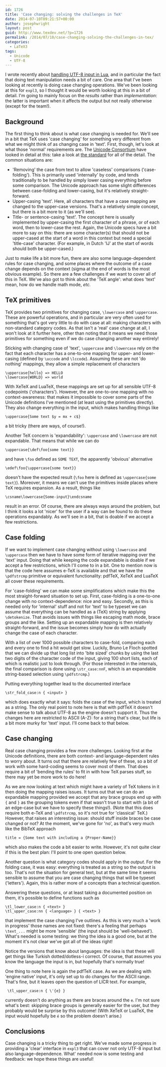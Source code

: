 ```yaml
---
id: 1726
title: 'Case changing: solving the challenges in TeX'
date: 2014-07-10T09:21:57+00:00
author: josephwright
layout: post
guid: http://www.texdev.net/?p=1726
permalink: /2014/07/10/case-changing-solving-the-challenges-in-tex/
categories:
  - LaTeX3
tags:
  - Unicode
  - UTF-8
---
```

I wrote recently about <a href="http://www.texdev.net/2014/07/08/luatex-manipulating-utf-8-text-using-lua/">handling UTF-8 input in Lua</a>, and in particular the fact that doing text manipulation needs a bit of care. One area that I've been looking at recently is doing case changing operations. We've been looking at this for <code>expl3</code>, so I thought it would be worth looking at this in a bit of detail. I'm going to mainly focus on the <em>results</em> rather than <em>implementation</em>: the latter is important when it affects the output but not really otherwise (except for the team!).
<h2>Background</h2>
The first thing to think about is what case changing is needed for. We'll see in a bit that TeX uses 'case changing' for something very different from what we might think of as changing case in 'text'. First, though, let's look at what those 'normal' requirements are. The <a href="http://www.unicode.org/">Unicode Consortium</a> have looked in detail at this: take a look at <a href="http://www.unicode.org/versions/Unicode6.2.0/ch03.pdf">the standard</a> for all of the detail. The common situations are:
<ul>
 	<li>'Removing' the case from text to allow 'caseless' comparisons ('case-folding'). This is primarily used 'internally' by code, and tends traditionally to be handled by simply lower casing everything before some comparison. The Unicode approach has some slight differences between case-folding and lower-casing, but it's relatively straight-forward.</li>
 	<li>Upper-casing 'text'. Here, all characters that have a case mapping are changed to the upper-case versions. That's a relatively simple concept, but there is a bit more to it (as we'll see).</li>
 	<li>Title- or sentence-casing 'text'. The concept here is usually implemented by upper-casing the first character of a phrase, or of each word, then to lower-case the rest. Again, the Unicode specs have a bit more to say on this: there are some character(s) that should not be upper-cased at the start of a word in this context but need a special 'title-case' character. (For example, in Dutch 'IJ' at the start of words should both be upper-cased.)</li>
</ul>
Just to make life a bit more fun, there are also some language-dependent rules for case changing, and some places where the outcome of a case change depends on the context (sigma at the end of words is the most obvious example). So there are a few challenges if we want to cover all of this in TeX. We've also got to think about the 'TeX angle': what does 'text' mean, how do we handle math mode, <em>etc.</em>
<h2>TeX primitives</h2>
TeX provides two primitives for changing case, <code>\lowercase</code> and <code>\uppercase</code>. These are powerful operations, and in particular are very often used for something that's got very little to do with case at all: making characters with non-standard category codes. As that isn't a 'real' case change at all, I won't look at it further here, other than noting that it means we need those primitives for something even if we do case changing another way entirely!

Sticking with changing case of 'text', <code>\uppercase</code> and <code>\lowercase</code> rely on the fact that each character has a one-to-one mapping for upper- and lower-casing (defined by <code>\uccode</code> and <code>\lccode</code>). Assuming these are not 'do nothing' mappings, they allow a simple replacement of characters
<pre><code>\uppercase{hello} =&gt; HELLO
\lowercase{WORLD} =&gt; world
</code></pre>
With XeTeX and LuaTeX, these mappings are set up for all sensible UTF-8 codepoints ('characters'). However, the are one-to-one mapping with no context-awareness: that makes it impossible to cover some parts of the Unicode definitions I've mentioned (at least using the primitives directly). They also change everything in the input, which makes handling things like
<pre><code>\uppercase{Some text $y = mx + c$}
</code></pre>
a bit tricky (there are ways, of course!).

Another TeX concern is 'expandability': <code>\uppercase</code> and <code>\lowercase</code> are not expandable. That means that while we can do
<pre><code>\uppercase{\def\foo{some text}}
</code></pre>
and have <code>\foo</code> defined as <code>SOME TEXT</code>, the apparently 'obvious' alternative
<pre><code>\edef\foo{\uppercase{some text}}
</code></pre>
doesn't have the expected result (<code>\foo</code> here is defined as <code>\uppercase{some text}</code>). Moreover, it means we can't use the primitives inside places where TeX requires expansion. As a result, things like
<pre><code>\csname\lowercase{Some-input}\endcsname
</code></pre>
result in an error. Of course, there are always ways around the problem, but I think it looks a lot 'nicer' for the user if a way can be found to do these operations expandably. As we'll see in a bit, that is doable if we accept a few restrictions.
<h2>Case folding</h2>
If we want to implement case changing without using <code>\lowercase</code> and <code>\uppercase</code> then we have to have some form of iterative mapping over the 'text' input. Doing that while keeping the code expandable is doable if we accept a few restrictions, which I'll come to in a bit. One to mention now is that the code here assumes e-TeX is available and that we have the <code>\pdfstrcmp</code> primitive or equivalent functionality: pdfTeX, XeTeX and LuaTeX all cover these requirements.

For 'case-folding' we can make some simplifications which make this the most straight-forward situation to set up. First, case-folding is a one-to-one change with no context-dependence: nice and easy. Secondly, as this is needed only for 'internal' stuff and not for 'text' to be typeset we can assume that everything can be handled as a (TeX) string by applying <code>\detokenize</code>. That avoids issues with things like escaping math mode, brace groups and the like. Setting up an expandable mapping is then relatively straight-forward, and the issue becomes simply how do with actually change the case of each character.

With a list of over 1000 possible characters to case-fold, comparing each and every one to find a hit would get slow. Luckily, Bruno Le Floch spotted that we can divide up that long list into 'bite sized' chunks by using the last two digits of the character code of the input, giving 100 short lists, each of which is realistic just to look through. (For those interested in the internals, the final comparison is done using <code>\str_case:nnF</code>, which is an expandable string-based selection using <code>\pdfstrcmp</code>.)

Putting everything together lead to the documented interface
<pre><code>\str_fold_case:n { &lt;input&gt; }
</code></pre>
which does exactly what it says: folds the case of the input, which is treated as a string. The only real point to note here is that with pdfTeX it doesn't make sense to talk about UTF-8 as the engine doesn't support it. Thus the changes here are restricted to ASCII (A-Z): for a string that's clear, but life is a bit more murky for 'text' input. I'll come back to that below.
<h2>Case changing</h2>
Real case changing provides a few more challenges. Looking first at the Unicode definitions, there are both context- and language-dependent rules to worry about. It turns out that there are relatively few of these, so a bit of work with some hard-coding seems to cover most of them. That does require a bit of 'bending the rules' to fit in with how TeX parses stuff, so there may yet be more work to do here!

As we are now looking at text which might have a variety of TeX tokens in it then doing the mapping raises issues. It turns out that we can do an expandable mapping provided we accept that any brace groups end up with <code>{</code> and <code>}</code> as the grouping tokens even if that wasn't true to start with (a bit of an edge-case but we have to specify these things!). (Note that this does require both e-TeX and <code>\pdfstrcmp</code>, so it's not true for 'classical' TeX.) However, that raises an interesting issue: should stuff inside braces be case changed or not? At the moment, we've gone for 'no', as that's very much like the BibTeX approach
<pre><code>title = {Some text with including a {Proper-Name}}
</code></pre>
which also makes the code a bit easier to write. However, it's not quite clear if this is the best plan: I'll point to one open question below.

Another question is what category codes should apply in the <em>output</em>. For the folding case, it was easy: everything is treated as a string so the output is too. That's not the situation for general text, but at the same time it seems sensible to assume that you are case changing things that will be typeset ('letters'). Again, this is rather more of a concepts than a technical question.

Answering these questions, or at least taking a documented position on them, it's possible to define functions such as
<pre><code>\tl_lower_case:n { &lt;text&gt; }
\tl_upper_case:nn { &lt;language&gt; } { &lt;text&gt; }
</code></pre>
that implement the case changing I've outlines. As this is very much a 'work in progress' those names are not fixed: there's a feeling that perhaps <code>\text_...</code> might be more 'sensible' (the input should be 'well-behaved'). What's needed is some testing: we thing the idea is a good one, but at the moment it's not clear we've got all of the ideas right!

Notice the versions that know about languages: the idea is that these will get things like Turkish dotted/dotless-i correct. Of course, that assumes you know the language the input is in, but hopefully that's normally true!

One thing to note here is again the pdfTeX case. As we are dealing with 'engine native' input, it's only set up to do changes for the ASCII range. That's fine, but it leaves open the question of LICR text. For example,
<pre><code> \tl_upper_case:n { \'{e} }
</code></pre>
currently doesn't do anything as there are braces around the <code>e</code>. I'm not sure what's best: skipping brace groups is generally easier for the user, but they probably would be surprise by this outcome! (With XeTeX or LuaTeX, the input would hopefully be <code>é</code> so the problem doesn't arise.)
<h2>Conclusions</h2>
Case changing is a tricky thing to get right. We've made some progress in providing a 'clear' interface in <code>expl3</code> that can cover not only UTF-8 input but also language-dependence. What' needed now is some testing and feedback: we hope these things are useful!